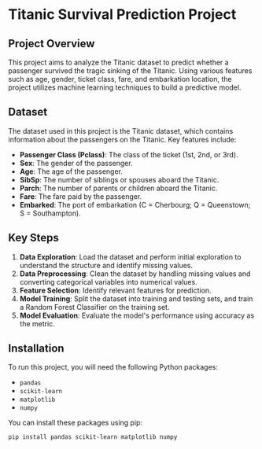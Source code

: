 # Titanic Survival Prediction Project

## Project Overview

This project aims to analyze the Titanic dataset to predict whether a passenger survived the tragic sinking of the Titanic. Using various features such as age, gender, ticket class, fare, and embarkation location, the project utilizes machine learning techniques to build a predictive model.

## Dataset

The dataset used in this project is the Titanic dataset, which contains information about the passengers on the Titanic. Key features include:

- **Passenger Class (Pclass)**: The class of the ticket (1st, 2nd, or 3rd).
- **Sex**: The gender of the passenger.
- **Age**: The age of the passenger.
- **SibSp**: The number of siblings or spouses aboard the Titanic.
- **Parch**: The number of parents or children aboard the Titanic.
- **Fare**: The fare paid by the passenger.
- **Embarked**: The port of embarkation (C = Cherbourg; Q = Queenstown; S = Southampton).

## Key Steps

1. **Data Exploration**: Load the dataset and perform initial exploration to understand the structure and identify missing values.
2. **Data Preprocessing**: Clean the dataset by handling missing values and converting categorical variables into numerical values.
3. **Feature Selection**: Identify relevant features for prediction.
4. **Model Training**: Split the dataset into training and testing sets, and train a Random Forest Classifier on the training set.
5. **Model Evaluation**: Evaluate the model's performance using accuracy as the metric.

## Installation

To run this project, you will need the following Python packages:

- `pandas`
- `scikit-learn`
- `matplotlib`
- `numpy`

You can install these packages using pip:

```bash
pip install pandas scikit-learn matplotlib numpy
```
